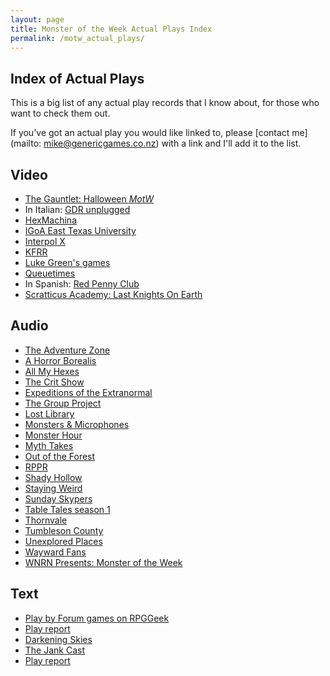 ```yaml
---
layout: page
title: Monster of the Week Actual Plays Index
permalink: /motw_actual_plays/
---
```

Index of Actual Plays
---------------------
This is a big list of any actual play records that I know about, for those who want to check them out.

If you've got an actual play you would like linked to, please [contact me](mailto: mike@genericgames.co.nz) with a link and I'll add it to the list.

Video
-----

* [The Gauntlet: Halloween _MotW_](https://youtu.be/QeZv6lQ4H88)
* In Italian: [GDR unplugged](https://www.youtube.com/playlist?list=PL8v8kar5pSH5ZotZ-Xy8LA558Vt8mAi4C)
* [HexMachina](https://www.twitch.tv/videos/366179244)
* [IGoA East Texas University](https://www.youtube.com/watch?v=A-d1UZY-8Z0&list=PLccARXndpwfg-15iNdN2wU0atyh4ZNyH8)
* [Interpol X](http://happyjacks.org/interpolx)
* [KFRR](https://www.youtube.com/watch?v=aRLtHNHUsIU)
* [Luke Green's games](https://www.youtube.com/playlist?list=PL_1EpyP6ogbDitZ5Zep55PLeErcyD2K5b)
* [Queuetimes](https://queuetimes.com/tag/monster-of-the-week/)
* In Spanish: [Red Penny Club](https://www.youtube.com/watch?v=XSOSe_ZddhM&list=PLEbrDuHKYV2Rkla3jE7Ib4x9mj-9POgMD)
* [Scratticus Academy: Last Knights On Earth](https://www.twitch.tv/collections/Hg-a5CbgeRUV4w)

Audio
-----
* [The Adventure Zone](http://www.maximumfun.org/adventure-zone/setup-adventure-zone-amnesty)
* [A Horror Borealis](http://oneshotpodcast.com/actual-play/a-horror-borealis/)
* [All My Hexes](https://allmyhexes.simplecast.com/)
* [The Crit Show](https://thecritshowpodcast.com/)
* [Expeditions of the Extranormal](https://theumbraltheater.podbean.com/)
* [The Group Project](https://thegroupproject.com/)
* [Lost Library](https://itunes.apple.com/us/podcast/the-lost-library/id1358744382)
* [Monsters & Microphones](https://anchor.fm/monstersandmicrophones)
* [Monster Hour](https://podcasts.apple.com/us/podcast/monster-hour/id1473549676?fbclid=IwAR3SLdw5BEsat3X8FQgwzORXb2_3iOeaAv7R-x0lg9Y6MtZ57u6735zNmJM)
* [Myth Takes](https://open.spotify.com/show/5LDvlARiOYzuHwxjHY7DoH)
* [Out of the Forest](https://anchor.fm/theforestcast)
* [RPPR](http://actualplay.roleplayingpublicradio.com/category/systems/powered-by-the-apocalypse/monster-of-the-week/)
* [Shady Hollow](http://welcometoshadyhollow.com/)
* [Staying Weird](https://soundcloud.com/staying-weird/)
* [Sunday Skypers](http://sunday-skypers.podbean.com/category/monster-of-the-week/)
* [Table Tales season 1](https://itunes.apple.com/us/podcast/table-tales/id1338113146?mt=2)
* [Thornvale](https://anchor.fm/thornvale/)
* [Tumbleson County](https://soundcloud.com/minionworks/sets/troublesome-times-in-tumbleson)
* [Unexplored Places](https://unexploredcast.tumblr.com/)
* [Wayward Fans](http://www.thewaywardfans.com/podcasts/?tag=Monster+of+the+Week)
* [WNRN Presents: Monster of the Week](https://soundcloud.com/wnrn/sets/wnrn-monster-of-the-week)

Text
----

* [Play by Forum games on RPGGeek](https://rpggeek.com/forum/1208385/monster-week/play-forum)
* [Play report](http://forums.somethingawful.com/showthread.php?threadid=3501383&pagenumber=10#post407155725)
* [Darkening Skies](http://story-games.com/forums/discussion/15731/monster-of-the-week-at-conception)
* [The Jank Cast](http://jankcast.com/archives/2046)
* [Play report](http://rpggeek.com/thread/862434/shs-7-42-campaign-part-1-set-up)
